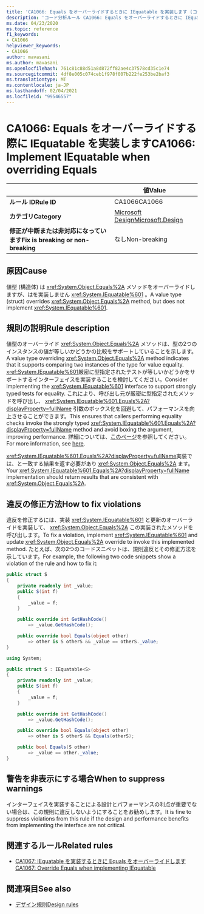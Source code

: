 ```yaml
---
title: 'CA1066: Equals をオーバーライドするときに IEquatable を実装します (コード分析)'
description: 'コード分析ルール CA1066: Equals をオーバーライドするときに IEquatable を実装する方法について説明します。'
ms.date: 04/23/2020
ms.topic: reference
f1_keywords:
- CA1066
helpviewer_keywords:
- CA1066
author: mavasani
ms.author: mavasani
ms.openlocfilehash: 761c81c88d51a8d872ff82ae4c37578cd35c1e74
ms.sourcegitcommit: 4df8e005c074ceb1f978f007b222fe253be2baf3
ms.translationtype: MT
ms.contentlocale: ja-JP
ms.lasthandoff: 02/04/2021
ms.locfileid: "99546557"
---
```

# <a name="ca1066-implement-iequatable-when-overriding-equals"></a><span data-ttu-id="808e5-103">CA1066: Equals をオーバーライドする際に IEquatable を実装します</span><span class="sxs-lookup"><span data-stu-id="808e5-103">CA1066: Implement IEquatable when overriding Equals</span></span>

| | <span data-ttu-id="808e5-104">値</span><span class="sxs-lookup"><span data-stu-id="808e5-104">Value</span></span> |
|-|-|
| <span data-ttu-id="808e5-105">**ルール ID**</span><span class="sxs-lookup"><span data-stu-id="808e5-105">**Rule ID**</span></span> |<span data-ttu-id="808e5-106">CA1066</span><span class="sxs-lookup"><span data-stu-id="808e5-106">CA1066</span></span>|
| <span data-ttu-id="808e5-107">**カテゴリ**</span><span class="sxs-lookup"><span data-stu-id="808e5-107">**Category**</span></span> |[<span data-ttu-id="808e5-108">Microsoft Design</span><span class="sxs-lookup"><span data-stu-id="808e5-108">Microsoft.Design</span></span>](design-warnings.md)|
| <span data-ttu-id="808e5-109">**修正が中断または非対応になっています**</span><span class="sxs-lookup"><span data-stu-id="808e5-109">**Fix is breaking or non-breaking**</span></span> |<span data-ttu-id="808e5-110">なし</span><span class="sxs-lookup"><span data-stu-id="808e5-110">Non-breaking</span></span>|

## <a name="cause"></a><span data-ttu-id="808e5-111">原因</span><span class="sxs-lookup"><span data-stu-id="808e5-111">Cause</span></span>

<span data-ttu-id="808e5-112">値型 (構造体) は <xref:System.Object.Equals%2A> メソッドをオーバーライドしますが、はを実装しません <xref:System.IEquatable%601> 。</span><span class="sxs-lookup"><span data-stu-id="808e5-112">A value type (struct) overrides <xref:System.Object.Equals%2A> method, but does not implement <xref:System.IEquatable%601>.</span></span>

## <a name="rule-description"></a><span data-ttu-id="808e5-113">規則の説明</span><span class="sxs-lookup"><span data-stu-id="808e5-113">Rule description</span></span>

<span data-ttu-id="808e5-114">値型のオーバーライド <xref:System.Object.Equals%2A> メソッドは、型の2つのインスタンスの値が等しいかどうかの比較をサポートしていることを示します。</span><span class="sxs-lookup"><span data-stu-id="808e5-114">A value type overriding <xref:System.Object.Equals%2A> method indicates that it supports comparing two instances of the type for value equality.</span></span> <span data-ttu-id="808e5-115"><xref:System.IEquatable%601>厳密に型指定されたテストが等しいかどうかをサポートするインターフェイスを実装することを検討してください。</span><span class="sxs-lookup"><span data-stu-id="808e5-115">Consider implementing the <xref:System.IEquatable%601> interface to support strongly typed tests for equality.</span></span> <span data-ttu-id="808e5-116">これにより、呼び出し元が厳密に型指定されたメソッドを呼び出し、 <xref:System.IEquatable%601.Equals%2A?displayProperty=fullName> 引数のボックス化を回避して、パフォーマンスを向上させることができます。</span><span class="sxs-lookup"><span data-stu-id="808e5-116">This ensures that callers performing equality checks invoke the strongly typed <xref:System.IEquatable%601.Equals%2A?displayProperty=fullName> method and avoid boxing the argument, improving performance.</span></span> <span data-ttu-id="808e5-117">詳細については、[このページ](/dotnet/api/system.iequatable-1#notes-to-implementers)を参照してください。</span><span class="sxs-lookup"><span data-stu-id="808e5-117">For more information, see [here](/dotnet/api/system.iequatable-1#notes-to-implementers).</span></span>

<span data-ttu-id="808e5-118"><xref:System.IEquatable%601.Equals%2A?displayProperty=fullName>実装では、と一致する結果を返す必要があり <xref:System.Object.Equals%2A> ます。</span><span class="sxs-lookup"><span data-stu-id="808e5-118">Your <xref:System.IEquatable%601.Equals%2A?displayProperty=fullName> implementation should return results that are consistent with <xref:System.Object.Equals%2A>.</span></span>

## <a name="how-to-fix-violations"></a><span data-ttu-id="808e5-119">違反の修正方法</span><span class="sxs-lookup"><span data-stu-id="808e5-119">How to fix violations</span></span>

<span data-ttu-id="808e5-120">違反を修正するには、実装 <xref:System.IEquatable%601> と更新のオーバーライドを実装して、 <xref:System.Object.Equals%2A> この実装されたメソッドを呼び出します。</span><span class="sxs-lookup"><span data-stu-id="808e5-120">To fix a violation, implement <xref:System.IEquatable%601> and update <xref:System.Object.Equals%2A> override to invoke this implemented method.</span></span> <span data-ttu-id="808e5-121">たとえば、次の2つのコードスニペットは、規則違反とその修正方法を示しています。</span><span class="sxs-lookup"><span data-stu-id="808e5-121">For example, the following two code snippets show a violation of the rule and how to fix it:</span></span>

```csharp
public struct S
{
    private readonly int _value;
    public S(int f)
    {
        _value = f;
    }

    public override int GetHashCode()
        => _value.GetHashCode();

    public override bool Equals(object other)
        => other is S otherS && _value == otherS._value;
}
```

```csharp
using System;

public struct S : IEquatable<S>
{
    private readonly int _value;
    public S(int f)
    {
        _value = f;
    }

    public override int GetHashCode()
        => _value.GetHashCode();

    public override bool Equals(object other)
        => other is S otherS && Equals(otherS);

    public bool Equals(S other)
        => _value == other._value;
}
```

## <a name="when-to-suppress-warnings"></a><span data-ttu-id="808e5-122">警告を非表示にする場合</span><span class="sxs-lookup"><span data-stu-id="808e5-122">When to suppress warnings</span></span>

<span data-ttu-id="808e5-123">インターフェイスを実装することによる設計とパフォーマンスの利点が重要でない場合は、この規則に違反しないようにすることをお勧めします。</span><span class="sxs-lookup"><span data-stu-id="808e5-123">It is fine to suppress violations from this rule if the design and performance benefits from implementing the interface are not critical.</span></span>

## <a name="related-rules"></a><span data-ttu-id="808e5-124">関連するルール</span><span class="sxs-lookup"><span data-stu-id="808e5-124">Related rules</span></span>

- [<span data-ttu-id="808e5-125">CA1067: IEquatable を実装するときに Equals をオーバーライドします</span><span class="sxs-lookup"><span data-stu-id="808e5-125">CA1067: Override Equals when implementing IEquatable</span></span>](ca1067.md)

## <a name="see-also"></a><span data-ttu-id="808e5-126">関連項目</span><span class="sxs-lookup"><span data-stu-id="808e5-126">See also</span></span>

- [<span data-ttu-id="808e5-127">デザイン規則</span><span class="sxs-lookup"><span data-stu-id="808e5-127">Design rules</span></span>](design-warnings.md)
